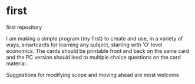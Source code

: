 # first
first repository

I am making a simple program (my first) to create and use, in a variety of ways, smartcards for learning any subject, starting with 'O' level economics. The cards should be printable front and back on the same card and the PC version should lead to multiple choice questions on the card material.

Suggestions for modifying scope and moving ahead are most welcome.
